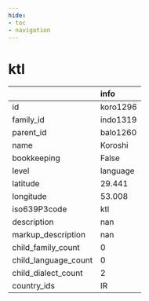 ```yaml
---
hide:
- toc
- navigation
---
```

# ktl
|                      | info     |
|:---------------------|:---------|
| id                   | koro1296 |
| family_id            | indo1319 |
| parent_id            | balo1260 |
| name                 | Koroshi  |
| bookkeeping          | False    |
| level                | language |
| latitude             | 29.441   |
| longitude            | 53.008   |
| iso639P3code         | ktl      |
| description          | nan      |
| markup_description   | nan      |
| child_family_count   | 0        |
| child_language_count | 0        |
| child_dialect_count  | 2        |
| country_ids          | IR       |